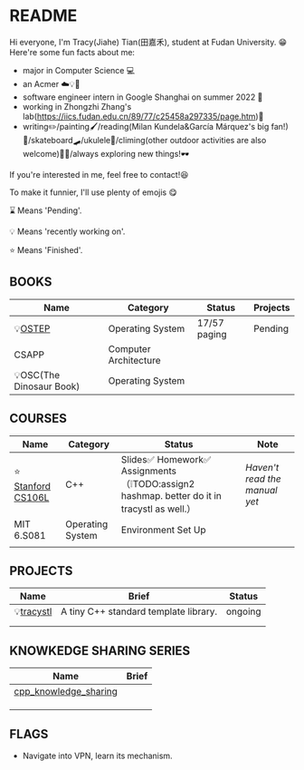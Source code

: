 # README

Hi everyone, I'm Tracy(Jiahe) Tian(田嘉禾), student at Fudan University. 😁
Here're some fun facts about me:

* major in Computer Science 💻
* an Acmer ☁️💡🎈
* software engineer intern in Google Shanghai on summer 2022 🦴
* working in Zhongzhi Zhang's lab(https://iics.fudan.edu.cn/89/77/c25458a297335/page.htm)🧪
* writing✏️/painting🖌️/reading(Milan Kundela&García Márquez's big fan!)👨/skateboard🛹/ukulele🎸/climing(other outdoor activities are also welcome)🧗‍♀️/always exploring new things!🕶️

If you're interested in me, feel free to contact!😆



To make it funnier, I'll use  plenty of emojis 😋

⌛ Means 'Pending'.

💡 Means 'recently working on'.

⭐️ Means 'Finished'.

## BOOKS

| Name                                                         | Category              | Status       | Projects |
| ------------------------------------------------------------ | --------------------- | ------------ | -------- |
| 💡[OSTEP](https://github.com/tracyqwerty/operating_system_knowledge_sharing/tree/main/OSTEP) | Operating System      | 17/57 paging | Pending  |
| CSAPP                                                        | Computer Architecture |              |          |
| 💡OSC(The Dinosaur Book)                                      | Operating System      |              |          |

## COURSES

| Name                                                       | Category         | Status                                                       | Note                          |
| ---------------------------------------------------------- | ---------------- | ------------------------------------------------------------ | ----------------------------- |
| ⭐️ [Stanford CS106L](http://web.stanford.edu/class/cs106l/) | C++              | Slides✅ Homework✅ Assignments（❕TODO:assign2 hashmap. better do it in tracystl as well.） | *Haven't read the manual yet* |
| MIT 6.S081                                                 | Operating System | Environment Set Up                                           |                               |
|                                                            |                  |                                                              |                               |

## PROJECTS

| Name                                                 | Brief                                 | Status  |
| ---------------------------------------------------- | ------------------------------------- | ------- |
| 💡[tracystl](https://github.com/tracyqwerty/tracystl) | A tiny C++ standard template library. | ongoing |
|                                                      |                                       |         |
|                                                      |                                       |         |

## KNOWKEDGE SHARING SERIES
| Name                                                         | Brief |
| ------------------------------------------------------------ | ----- |
| [cpp_knowledge_sharing](https://github.com/tracyqwerty/cpp_knowledge_sharing) |       |
|                                                              |       |
|                                                              |       |
|                                                              |       |


## FLAGS

* Navigate into VPN, learn its mechanism.
